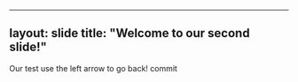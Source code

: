 ----
layout: slide
title: "Welcome to our second slide!"
---
Our test
use the left arrow to go back!
commit
